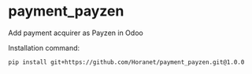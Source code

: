 # payment_payzen
Add payment acquirer as Payzen in Odoo

Installation command:

`pip install git+https://github.com/Horanet/payment_payzen.git@1.0.0`
